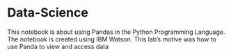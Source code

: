 # Data-Science
This notebook is about using Pandas in the Python Programming Language. The notebook is created using IBM Watson. This lab’s motive was how to use Panda to view and access data
